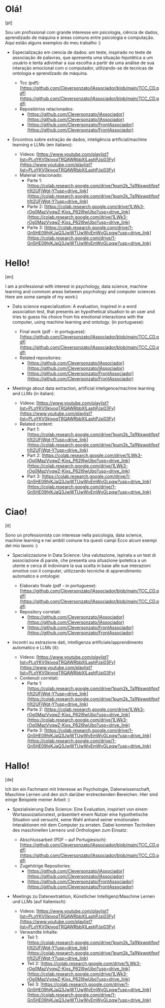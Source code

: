
# Olá! 
[pt]
 
Sou um profissional com grande interesse em psicologia, ciência de dados, aprendizado de máquina e áreas comuns entre psicologia e computação.
Aqui estão alguns exemplos do meu trabalho :)

- Especialização em ciencia de dados:
  um teste, inspirado no teste de associação de palavras, que apresenta uma situação hipotética a um usuário e tenta adivinhar a sua escolha a partir de uma análise de sua interação emocional com o computador, utilizando-se de tecnicas de ontologia e aprendizado de máquina.
  - Tcc (pdf): [https://github.com/Cleversonzato/IAssociador/blob/main/TCC_CD.pdf](https://github.com/Cleversonzato/IAssociador/blob/main/TCC_CD.pdf)
  - Repositórios relacionados:
    - [https://github.com/Cleversonzato/IAssociador](https://github.com/Cleversonzato/IAssociador)
    - [https://github.com/Cleversonzato/FrontAssociador](https://github.com/Cleversonzato/FrontAssociador)
  
- Encontros sobre extração de dados, inteligência artificial/machine learning e LLMs (em italiano):
  - Videos: [https://www.youtube.com/playlist?list=PLoYKV0kjvoqTRQAWRbbXILashPJsi03Fv](https://www.youtube.com/playlist?list=PLoYKV0kjvoqTRQAWRbbXILashPJsi03Fv)
  - Material relacionado:
    - Parte 1: [https://colab.research.google.com/drive/1pum2k_Ta1Nixwptifqxfh1t2UFjWgt-Y?usp=drive_link](https://colab.research.google.com/drive/1pum2k_Ta1Nixwptifqxfh1t2UFjWgt-Y?usp=drive_link)
    - Parte 2: [https://colab.research.google.com/drive/1LWk3-rOg0MazVvqwZ-Kixs_P62I9wUbo?usp=drive_link](https://colab.research.google.com/drive/1LWk3-rOg0MazVvqwZ-Kixs_P62I9wUbo?usp=drive_link)
    - Parte 3: [https://colab.research.google.com/drive/1-Gn5HE09hjKJaQ3JwWTUwWvEmWvGLpqw?usp=drive_link](https://colab.research.google.com/drive/1-Gn5HE09hjKJaQ3JwWTUwWvEmWvGLpqw?usp=drive_link)
  

# Hello!
[en]

I am a professional with interest in psychology, data science, machine learning and commom areas between psychology and computer sciences
Here are some sample of my work:)

- Data science especialization:
 A evaluation, inspired in a word association test, that presents an hypothetical situation to an user and tries to guess his choice from his emotional interactions with the computer, using machine learning and ontology. (in portuguese):
  - Final work (pdf - in portuguese): [https://github.com/Cleversonzato/IAssociador/blob/main/TCC_CD.pdf](https://github.com/Cleversonzato/IAssociador/blob/main/TCC_CD.pdf)
  - Related repositories:
    - [https://github.com/Cleversonzato/IAssociador](https://github.com/Cleversonzato/IAssociador)
    - [https://github.com/Cleversonzato/FrontAssociador](https://github.com/Cleversonzato/FrontAssociador)
  
- Meetings about data extraction, artificial inteligence/machine learning and LLMs (in italian):
  - Videos: [https://www.youtube.com/playlist?list=PLoYKV0kjvoqTRQAWRbbXILashPJsi03Fv](https://www.youtube.com/playlist?list=PLoYKV0kjvoqTRQAWRbbXILashPJsi03Fv)
  - Related content:
    - Part 1: [https://colab.research.google.com/drive/1pum2k_Ta1Nixwptifqxfh1t2UFjWgt-Y?usp=drive_link](https://colab.research.google.com/drive/1pum2k_Ta1Nixwptifqxfh1t2UFjWgt-Y?usp=drive_link)
    - Part 2: [https://colab.research.google.com/drive/1LWk3-rOg0MazVvqwZ-Kixs_P62I9wUbo?usp=drive_link](https://colab.research.google.com/drive/1LWk3-rOg0MazVvqwZ-Kixs_P62I9wUbo?usp=drive_link)
    - Part 3: [https://colab.research.google.com/drive/1-Gn5HE09hjKJaQ3JwWTUwWvEmWvGLpqw?usp=drive_link](https://colab.research.google.com/drive/1-Gn5HE09hjKJaQ3JwWTUwWvEmWvGLpqw?usp=drive_link)

    
# Ciao!
[it]

Sono un professionista con interesse nella psicologia, data science, machine learning e nei ambiti comune tra questi campi
Ecco alcuni esempi del mio lavoro :)

- Specializzazione in Data Science:
 Una valutazione, ispirata a un test di associazione di parole, che presenta una situazione ipotetica a un utente e cerca di indovinare la sua scelta in base alle sue interazioni emotive con il computer, utilizzando tecniche di apprendimento automatico e ontologie:
  - Elaborato finale  (pdf - in portuguese): [https://github.com/Cleversonzato/IAssociador/blob/main/TCC_CD.pdf](https://github.com/Cleversonzato/IAssociador/blob/main/TCC_CD.pdf)
  - Repository correlati:
    - [https://github.com/Cleversonzato/IAssociador](https://github.com/Cleversonzato/IAssociador)
    - [https://github.com/Cleversonzato/FrontAssociador](https://github.com/Cleversonzato/FrontAssociador)
  
- Incontri su estrazione dati, intelligenza artificiale/apprendimento automatico e LLMs (it):
  - Videos: [https://www.youtube.com/playlist?list=PLoYKV0kjvoqTRQAWRbbXILashPJsi03Fv](https://www.youtube.com/playlist?list=PLoYKV0kjvoqTRQAWRbbXILashPJsi03Fv)
  - Contenuti correlati:
    - Parte 1: [https://colab.research.google.com/drive/1pum2k_Ta1Nixwptifqxfh1t2UFjWgt-Y?usp=drive_link](https://colab.research.google.com/drive/1pum2k_Ta1Nixwptifqxfh1t2UFjWgt-Y?usp=drive_link)
    - Parte 2: [https://colab.research.google.com/drive/1LWk3-rOg0MazVvqwZ-Kixs_P62I9wUbo?usp=drive_link](https://colab.research.google.com/drive/1LWk3-rOg0MazVvqwZ-Kixs_P62I9wUbo?usp=drive_link)
    - Parte 3: [https://colab.research.google.com/drive/1-Gn5HE09hjKJaQ3JwWTUwWvEmWvGLpqw?usp=drive_link](https://colab.research.google.com/drive/1-Gn5HE09hjKJaQ3JwWTUwWvEmWvGLpqw?usp=drive_link)
 

# Hallo!
[de]

Ich bin ein Fachmann mit Interesse an Psychologie, Datenwissenschaft, Maschine Lernen und den sich darüber erstreckenden Bereichen.
Hier sind einige Beispiele meiner Arbeit :)

- Spezialisierung Data Science:
Eine Evaluation, inspiriert von einem Wortassoziationstest, präsentiert einem Nutzer eine hypothetische Situation und versucht, seine Wahl anhand seiner emotionalen Interaktionen mit dem Computer zu erraten. Dabei kommen Techniken des maschinellen Lernens und Onthologien zum Einsatz:
  - Abschlussarbeit (PDF – auf Portugiesisch): [https://github.com/Cleversonzato/IAssociador/blob/main/TCC_CD.pdf](https://github.com/Cleversonzato/IAssociador/blob/main/TCC_CD.pdf)
  - Zugehörige Repositories:
    - [https://github.com/Cleversonzato/IAssociador](https://github.com/Cleversonzato/IAssociador)
    - [https://github.com/Cleversonzato/FrontAssociador](https://github.com/Cleversonzato/FrontAssociador)

- Meetings zu Datenextraktion, Künstlicher Intelligenz/Maschine Lernen und LLMs (auf Italienisch):
  - Videos: [https://www.youtube.com/playlist?list=PLoYKV0kjvoqTRQAWRbbXILashPJsi03Fv](https://www.youtube.com/playlist?list=PLoYKV0kjvoqTRQAWRbbXILashPJsi03Fv)
  - Verwandte Inhalte:
    - Teil 1: [https://colab.research.google.com/drive/1pum2k_Ta1Nixwptifqxfh1t2UFjWgt-Y?usp=drive_link](https://colab.research.google.com/drive/1pum2k_Ta1Nixwptifqxfh1t2UFjWgt-Y?usp=drive_link)
    - Teil 2: [https://colab.research.google.com/drive/1LWk3-rOg0MazVvqwZ-Kixs_P62I9wUbo?usp=drive_link](https://colab.research.google.com/drive/1LWk3-rOg0MazVvqwZ-Kixs_P62I9wUbo?usp=drive_link)
    - Teil 3: [https://colab.research.google.com/drive/1-Gn5HE09hjKJaQ3JwWTUwWvEmWvGLpqw?usp=drive_link](https://colab.research.google.com/drive/1-Gn5HE09hjKJaQ3JwWTUwWvEmWvGLpqw?usp=drive_link)
